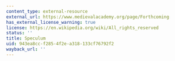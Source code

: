 ```yaml
---
content_type: external-resource
external_url: https://www.medievalacademy.org/page/Forthcoming
has_external_license_warning: true
license: https://en.wikipedia.org/wiki/All_rights_reserved
status: ''
title: Speculum
uid: 943ea8cc-f285-4f2e-a318-133cf76792f2
wayback_url: ''
---
```

